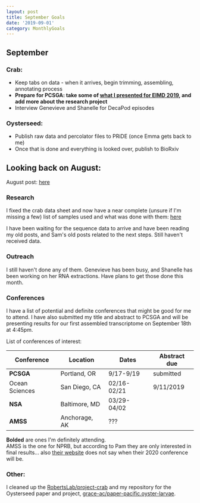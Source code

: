 ```yaml
---
layout: post
title: September Goals
date: '2019-09-01'
category: MonthlyGoals
---
```

## September
### Crab:    
- Keep tabs on data - when it arrives, begin trimming, assembling, annotating process
- **Prepare for PCSGA: take some of [what I presented for EIMD 2019](https://docs.google.com/presentation/d/1f_oxwDb60UwgQko5ZUR7wPE4PleBjrn-dKp-cFzeUGU/edit#slide=id.g5ce25782cd_0_92), and add more about the research project**
- Interview Genevieve and Shanelle for DecaPod episodes

### Oysterseed:     
- Publish raw data and percolator files to PRiDE (once Emma gets back to me)     
- Once that is done and everything is looked over, publish to BioRxiv

## Looking back on August:
August post: [here](https://grace-ac.github.io)    
### **Research**
I fixed the crab data sheet and now have a near complete (unsure if I'm missing a few) list of samples used and what was done with them: [here](https://github.com/RobertsLab/project-crab/blob/master/analyses/master-qubit-sample.csv)  

I have been waiting for the sequence data to arrive and have been reading my old posts, and Sam's old posts related to the next steps. Still haven't received data.     

### **Outreach**
I still haven't done any of them. Genevieve has been busy, and Shanelle has been working on her RNA extractions. Have plans to get those done this month. 

### **Conferences**
I have a list of potential and definite conferences that might be good for me to attend. I have also submitted my title and abstract to PCSGA and will be presenting results for our first assembled transcriptome on September 18th at 4:45pm.

List of conferences of interest:    

| Conference     | Location      | Dates       | Abstract due |
|----------------|---------------|-------------|--------------|
| **PCSGA**      | Portland, OR  | 9/17-9/19   | submitted    |
| Ocean Sciences | San Diego, CA | 02/16-02/21 | 9/11/2019    |
| **NSA**        | Baltimore, MD | 03/29-04/02 |              |
| **AMSS**       | Anchorage, AK | ???         |              |

**Bolded** are ones I'm definitely attending.    
AMSS is the one for NPRB, but according to Pam they are only interested in final results... also [their website](https://www.alaskamarinescience.org) does not say when their 2020 conference will be. 

### **Other**: 
I cleaned up the [RobertsLab/project-crab](https://github.com/RobertsLab/project-crab) and my repository for the Oysterseed paper and project, [grace-ac/paper-pacific.oyster-larvae](https://github.com/grace-ac/paper-pacific.oyster-larvae). 
